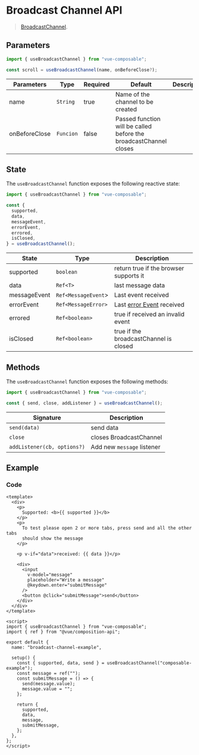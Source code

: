 # Broadcast Channel API

> [BroadcastChannel](https://developer.mozilla.org/en-US/docs/Web/API/Broadcast_Channel_API).

## Parameters

```js
import { useBroadcastChannel } from "vue-composable";

const scroll = useBroadcastChannel(name, onBeforeClose?);
```

| Parameters    | Type      | Required | Default                                                           | Description |
| ------------- | --------- | -------- | ----------------------------------------------------------------- | ----------- |
| name          | `String`  | true     | Name of the channel to be created                                 |             |
| onBeforeClose | `Funcion` | false    | Passed function will be called before the broadcastChannel closes |

## State

The `useBroadcastChannel` function exposes the following reactive state:

```js
import { useBroadcastChannel } from "vue-composable";

const {
  supported,
  data,
  messageEvent,
  errorEvent,
  errored,
  isClosed,
} = useBroadcastChannel();
```

| State        | Type                | Description                                                                                                   |
| ------------ | ------------------- | ------------------------------------------------------------------------------------------------------------- |
| supported    | `boolean`           | return true if the browser supports it                                                                        |
| data         | `Ref<T>`            | last message data                                                                                             |
| messageEvent | `Ref<MessageEvent`> | Last event received                                                                                           |
| errorEvent   | `Ref<MessageError>` | Last [error Event](https://developer.mozilla.org/en-US/docs/Web/API/BroadcastChannel/onmessageerror) received |
| errored      | `Ref<boolean>`      | true if received an invalid event                                                                             |
| isClosed     | `Ref<boolean>`      | true if the broadcastChannel is closed                                                                        |

## Methods

The `useBroadcastChannel` function exposes the following methods:

```js
import { useBroadcastChannel } from "vue-composable";

const { send, close, addListener } = useBroadcastChannel();
```

| Signature                   | Description                |
| --------------------------- | -------------------------- |
| `send(data)`                | send data                  |
| `close`                     | closes BroadcastChannel    |
| `addListener(cb, options?)` | Add new `message` listener |

## Example

<broadcast-channel-example/>

### Code

```vue
<template>
  <div>
    <p>
      Supported: <b>{{ supported }}</b>
    </p>
    <p>
      To test please open 2 or more tabs, press send and all the other tabs
      should show the message
    </p>

    <p v-if="data">received: {{ data }}</p>

    <div>
      <input
        v-model="message"
        placeholder="Write a message"
        @keydown.enter="submitMessage"
      />
      <button @click="submitMessage">send</button>
    </div>
  </div>
</template>

<script>
import { useBroadcastChannel } from "vue-composable";
import { ref } from "@vue/composition-api";

export default {
  name: "broadcast-channel-example",

  setup() {
    const { supported, data, send } = useBroadcastChannel("composable-example");
    const message = ref("");
    const submitMessage = () => {
      send(message.value);
      message.value = "";
    };

    return {
      supported,
      data,
      message,
      submitMessage,
    };
  },
};
</script>
```
